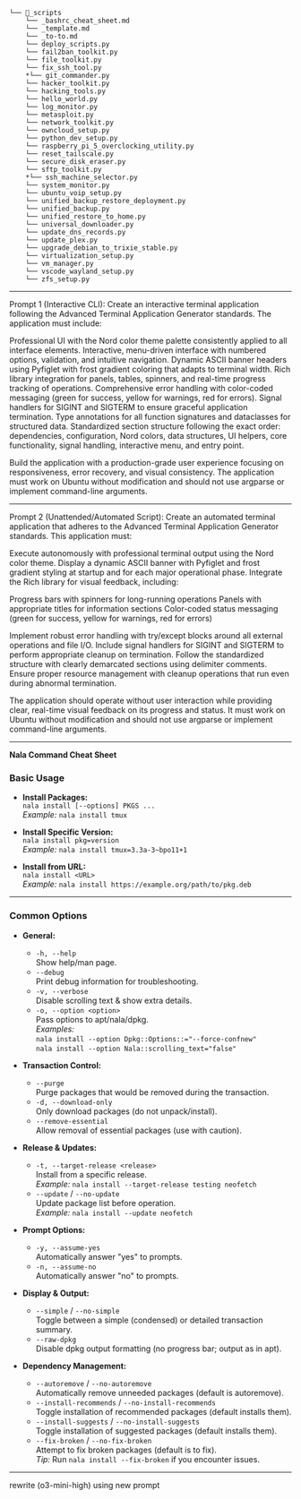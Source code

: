 ```
└── 📁_scripts
    └── _bashrc_cheat_sheet.md
    └── _template.md
    └── _to-to.md
    └── deploy_scripts.py
    └── fail2ban_toolkit.py
    └── file_toolkit.py
    └── fix_ssh_tool.py
    *└── git_commander.py
    └── hacker_toolkit.py
    └── hacking_tools.py
    └── hello_world.py
    └── log_monitor.py
    └── metasploit.py
    └── network_toolkit.py
    └── owncloud_setup.py
    └── python_dev_setup.py
    └── raspberry_pi_5_overclocking_utility.py
    └── reset_tailscale.py
    └── secure_disk_eraser.py
    └── sftp_toolkit.py
    *└── ssh_machine_selector.py
    └── system_monitor.py
    └── ubuntu_voip_setup.py
    └── unified_backup_restore_deployment.py
    └── unified_backup.py
    └── unified_restore_to_home.py
    └── universal_downloader.py
    └── update_dns_records.py
    └── update_plex.py
    └── upgrade_debian_to_trixie_stable.py
    └── virtualization_setup.py
    └── vm_manager.py
    └── vscode_wayland_setup.py
    └── zfs_setup.py
```

---------------------------------------------------------------------------------------------

Prompt 1 (Interactive CLI):
Create an interactive terminal application following the Advanced Terminal Application Generator standards. The application must include:

Professional UI with the Nord color theme palette consistently applied to all interface elements.
Interactive, menu-driven interface with numbered options, validation, and intuitive navigation.
Dynamic ASCII banner headers using Pyfiglet with frost gradient coloring that adapts to terminal width.
Rich library integration for panels, tables, spinners, and real-time progress tracking of operations.
Comprehensive error handling with color-coded messaging (green for success, yellow for warnings, red for errors).
Signal handlers for SIGINT and SIGTERM to ensure graceful application termination.
Type annotations for all function signatures and dataclasses for structured data.
Standardized section structure following the exact order: dependencies, configuration, Nord colors, data structures, UI helpers, core functionality, signal handling, interactive menu, and entry point.

Build the application with a production-grade user experience focusing on responsiveness, error recovery, and visual consistency. The application must work on Ubuntu without modification and should not use argparse or implement command-line arguments.

---------------------------------------------------------------------------------------------

Prompt 2 (Unattended/Automated Script):
Create an automated terminal application that adheres to the Advanced Terminal Application Generator standards. This application must:

Execute autonomously with professional terminal output using the Nord color theme.
Display a dynamic ASCII banner with Pyfiglet and frost gradient styling at startup and for each major operational phase.
Integrate the Rich library for visual feedback, including:

Progress bars with spinners for long-running operations
Panels with appropriate titles for information sections
Color-coded status messaging (green for success, yellow for warnings, red for errors)


Implement robust error handling with try/except blocks around all external operations and file I/O.
Include signal handlers for SIGINT and SIGTERM to perform appropriate cleanup on termination.
Follow the standardized structure with clearly demarcated sections using delimiter comments.
Ensure proper resource management with cleanup operations that run even during abnormal termination.

The application should operate without user interaction while providing clear, real-time visual feedback on its progress and status. It must work on Ubuntu without modification and should not use argparse or implement command-line arguments.

---------------------------------------------------------------------------------------------

**Nala Command Cheat Sheet**

### Basic Usage

- **Install Packages:**  
  `nala install [--options] PKGS ...`  
  _Example:_ `nala install tmux`

- **Install Specific Version:**  
  `nala install pkg=version`  
  _Example:_ `nala install tmux=3.3a-3~bpo11+1`

- **Install from URL:**  
  `nala install <URL>`  
  _Example:_ `nala install https://example.org/path/to/pkg.deb`

---

### Common Options

- **General:**
  - `-h, --help`  
    Show help/man page.
  - `--debug`  
    Print debug information for troubleshooting.
  - `-v, --verbose`  
    Disable scrolling text & show extra details.
  - `-o, --option <option>`  
    Pass options to apt/nala/dpkg.  
    _Examples:_  
    `nala install --option Dpkg::Options::="--force-confnew"`  
    `nala install --option Nala::scrolling_text="false"`

- **Transaction Control:**
  - `--purge`  
    Purge packages that would be removed during the transaction.
  - `-d, --download-only`  
    Only download packages (do not unpack/install).
  - `--remove-essential`  
    Allow removal of essential packages (use with caution).

- **Release & Updates:**
  - `-t, --target-release <release>`  
    Install from a specific release.  
    _Example:_ `nala install --target-release testing neofetch`
  - `--update` / `--no-update`  
    Update package list before operation.  
    _Example:_ `nala install --update neofetch`

- **Prompt Options:**
  - `-y, --assume-yes`  
    Automatically answer "yes" to prompts.
  - `-n, --assume-no`  
    Automatically answer "no" to prompts.

- **Display & Output:**
  - `--simple` / `--no-simple`  
    Toggle between a simple (condensed) or detailed transaction summary.
  - `--raw-dpkg`  
    Disable dpkg output formatting (no progress bar; output as in apt).

- **Dependency Management:**
  - `--autoremove` / `--no-autoremove`  
    Automatically remove unneeded packages (default is autoremove).
  - `--install-recommends` / `--no-install-recommends`  
    Toggle installation of recommended packages (default installs them).
  - `--install-suggests` / `--no-install-suggests`  
    Toggle installation of suggested packages (default installs them).
  - `--fix-broken` / `--no-fix-broken`  
    Attempt to fix broken packages (default is to fix).  
    _Tip:_ Run `nala install --fix-broken` if you encounter issues.



---------------------------------------------------------------------------------------------

rewrite (o3-mini-high)
using new prompt
